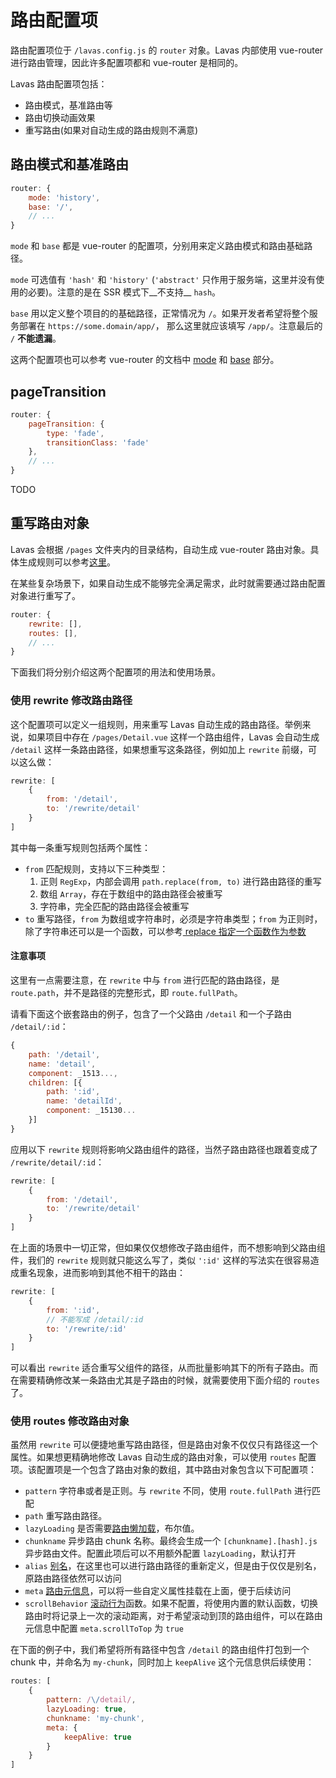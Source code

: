 # 路由配置项

路由配置项位于 `/lavas.config.js` 的 `router` 对象。Lavas 内部使用 vue-router 进行路由管理，因此许多配置项都和 vue-router 是相同的。

Lavas 路由配置项包括：

* 路由模式，基准路由等
* 路由切换动画效果
* 重写路由(如果对自动生成的路由规则不满意)

## 路由模式和基准路由

```javascript
router: {
    mode: 'history',
    base: '/',
    // ...
}
```

`mode` 和 `base` 都是 vue-router 的配置项，分别用来定义路由模式和路由基础路径。

`mode` 可选值有 `'hash'` 和 `'history'` (`'abstract'` 只作用于服务端，这里并没有使用的必要)。注意的是在 SSR 模式下__不支持__ `hash`。

`base` 用以定义整个项目的的基础路径，正常情况为 `/`。如果开发者希望将整个服务部署在 `https://some.domain/app/`， 那么这里就应该填写 `/app/`。注意最后的 `/` __不能遗漏__。

这两个配置项也可以参考 vue-router 的文档中 [mode](https://router.vuejs.org/zh-cn/api/options.html#mode) 和 [base](https://router.vuejs.org/zh-cn/api/options.html#base) 部分。

## pageTransition

```javascript
router: {
    pageTransition: {
        type: 'fade',
        transitionClass: 'fade'
    },
    // ...
}
```

 TODO

## 重写路由对象

Lavas 会根据 `/pages` 文件夹内的目录结构，自动生成 vue-router 路由对象。具体生成规则可以参考[这里](/guide/v2/basic/init#Lavas-自动路由生成方法)。

在某些复杂场景下，如果自动生成不能够完全满足需求，此时就需要通过路由配置对象进行重写了。

```javascript
router: {
    rewrite: [],
    routes: [],
    // ...
}
```

下面我们将分别介绍这两个配置项的用法和使用场景。

### 使用 rewrite 修改路由路径

这个配置项可以定义一组规则，用来重写 Lavas 自动生成的路由路径。举例来说，如果项目中存在 `/pages/Detail.vue` 这样一个路由组件，Lavas 会自动生成 `/detail` 这样一条路由路径，如果想重写这条路径，例如加上 `rewrite` 前缀，可以这么做：
```javascript
rewrite: [
    {
        from: '/detail',
        to: '/rewrite/detail'
    }
]
```

其中每一条重写规则包括两个属性：
* `from` 匹配规则，支持以下三种类型：
    1. 正则 `RegExp`，内部会调用 `path.replace(from, to)` 进行路由路径的重写
    2. 数组 `Array`，存在于数组中的路由路径会被重写
    3. 字符串，完全匹配的路由路径会被重写
* `to` 重写路径，`from` 为数组或字符串时，必须是字符串类型；`from` 为正则时，除了字符串还可以是一个函数，可以参考[ replace 指定一个函数作为参数](https://developer.mozilla.org/zh-CN/docs/Web/JavaScript/Reference/Global_Objects/String/replace#指定一个函数作为参数)

#### 注意事项

这里有一点需要注意，在 `rewrite` 中与 `from` 进行匹配的路由路径，是 `route.path`，并不是路径的完整形式，即 `route.fullPath`。

请看下面这个嵌套路由的例子，包含了一个父路由 `/detail` 和一个子路由 `/detail/:id`：
```javascript
{
    path: '/detail',
    name: 'detail',
    component: _1513...,
    children: [{
        path: ':id',
        name: 'detailId',
        component: _15130...
    }]
}
```

应用以下 `rewrite` 规则将影响父路由组件的路径，当然子路由路径也跟着变成了 `/rewrite/detail/:id`：
```javascript
rewrite: [
    {
        from: '/detail',
        to: '/rewrite/detail'
    }
]
```

在上面的场景中一切正常，但如果仅仅想修改子路由组件，而不想影响到父路由组件，我们的 `rewrite` 规则就只能这么写了，类似 `':id'` 这样的写法实在很容易造成重名现象，进而影响到其他不相干的路由：
```javascript
rewrite: [
    {
        from: ':id',
        // 不能写成 /detail/:id
        to: '/rewrite/:id'
    }
]
```

可以看出 `rewrite` 适合重写父组件的路径，从而批量影响其下的所有子路由。而在需要精确修改某一条路由尤其是子路由的时候，就需要使用下面介绍的 `routes` 了。

### 使用 routes 修改路由对象

虽然用 `rewrite` 可以便捷地重写路由路径，但是路由对象不仅仅只有路径这一个属性。如果想更精确地修改 Lavas 自动生成的路由对象，可以使用 `routes` 配置项。该配置项是一个包含了路由对象的数组，其中路由对象包含以下可配置项：

* `pattern` 字符串或者是正则。与 `rewrite` 不同，使用 `route.fullPath` 进行匹配
* `path` 重写路由路径。
* `lazyLoading` 是否需要[路由懒加载](https://router.vuejs.org/zh-cn/advanced/lazy-loading.html)，布尔值。
* `chunkname` 异步路由 chunk 名称。最终会生成一个 `[chunkname].[hash].js` 异步路由文件。配置此项后可以不用额外配置 `lazyLoading`，默认打开
* `alias` [别名](https://router.vuejs.org/zh-cn/essentials/redirect-and-alias.html)，在这里也可以进行路由路径的重新定义，但是由于仅仅是别名，原路由路径依然可以访问
* `meta` [路由元信息](https://router.vuejs.org/zh-cn/advanced/meta.html)，可以将一些自定义属性挂载在上面，便于后续访问
* `scrollBehavior` [滚动行为](https://router.vuejs.org/zh-cn/advanced/scroll-behavior.html)函数。如果不配置，将使用内置的默认函数，切换路由时将记录上一次的滚动距离，对于希望滚动到顶的路由组件，可以在路由元信息中配置 `meta.scrollToTop` 为 `true`

在下面的例子中，我们希望将所有路径中包含 `/detail` 的路由组件打包到一个 chunk 中，并命名为 `my-chunk`，同时加上 `keepAlive` 这个元信息供后续使用：
```javascript
routes: [
    {
        pattern: /\/detail/,
        lazyLoading: true,
        chunkname: 'my-chunk',
        meta: {
            keepAlive: true
        }
    }
]
```
